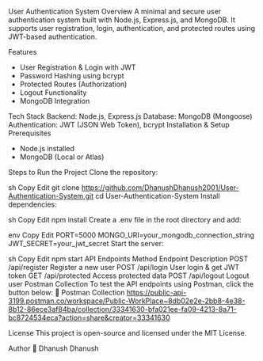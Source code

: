 User Authentication System
Overview
A minimal and secure user authentication system built with Node.js, Express.js, and MongoDB. It supports user registration, login, authentication, and protected routes using JWT-based authentication.

Features
* User Registration & Login with JWT
* Password Hashing using bcrypt
*  Protected Routes (Authorization)
*  Logout Functionality
*  MongoDB Integration

Tech Stack
Backend: Node.js, Express.js
Database: MongoDB (Mongoose)
Authentication: JWT (JSON Web Token), bcrypt
Installation & Setup
Prerequisites
* Node.js installed
* MongoDB (Local or Atlas)

Steps to Run the Project
Clone the repository:

sh
Copy
Edit
git clone https://github.com/DhanushDhanush2001/User-Authentication-System.git
cd User-Authentication-System
Install dependencies:

sh
Copy
Edit
npm install
Create a .env file in the root directory and add:

env
Copy
Edit
PORT=5000
MONGO_URI=your_mongodb_connection_string
JWT_SECRET=your_jwt_secret
Start the server:

sh
Copy
Edit
npm start
API Endpoints
Method	Endpoint	Description
POST	/api/register	Register a new user
POST	/api/login	User login & get JWT token
GET	/api/protected	Access protected data
POST	/api/logout	Logout user
Postman Collection
To test the API endpoints using Postman, click the button below:
🔗 Postman Collection
https://public-api-3199.postman.co/workspace/Public-WorkPlace~8db02e2e-2bb8-4e38-8b12-86ece3af84ba/collection/33341630-bfa021ee-fa09-4213-8a71-bc8724534eca?action=share&creator=33341630

License
This project is open-source and licensed under the MIT License.

Author
👤 Dhanush Dhanush
